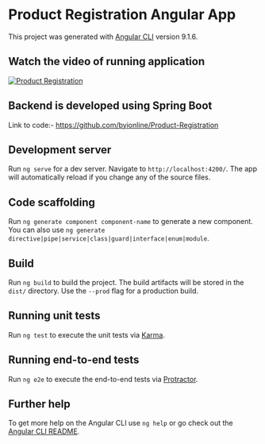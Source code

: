 # Product Registration Angular App

This project was generated with [Angular CLI](https://github.com/angular/angular-cli) version 9.1.6.

## Watch the video of running application

[![Product Registration](https://img.youtube.com/vi/lfGLBNpBX5o/0.jpg)](https://youtu.be/lfGLBNpBX5o "Product Registration")

## Backend is developed using Spring Boot

Link to code:- https://github.com/byionline/Product-Registration

## Development server

Run `ng serve` for a dev server. Navigate to `http://localhost:4200/`. The app will automatically reload if you change any of the source files.

## Code scaffolding

Run `ng generate component component-name` to generate a new component. You can also use `ng generate directive|pipe|service|class|guard|interface|enum|module`.

## Build

Run `ng build` to build the project. The build artifacts will be stored in the `dist/` directory. Use the `--prod` flag for a production build.

## Running unit tests

Run `ng test` to execute the unit tests via [Karma](https://karma-runner.github.io).

## Running end-to-end tests

Run `ng e2e` to execute the end-to-end tests via [Protractor](http://www.protractortest.org/).

## Further help

To get more help on the Angular CLI use `ng help` or go check out the [Angular CLI README](https://github.com/angular/angular-cli/blob/master/README.md).
